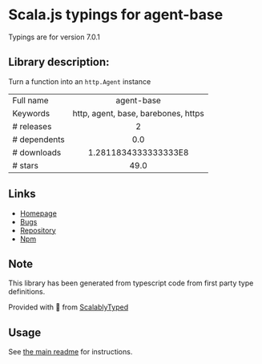 
# Scala.js typings for agent-base

Typings are for version 7.0.1

## Library description:
Turn a function into an `http.Agent` instance

|                    |                 |
| ------------------ | :-------------: |
| Full name          | agent-base |
| Keywords           | http, agent, base, barebones, https |
| # releases         | 2 |
| # dependents       | 0.0 |
| # downloads        | 1.2811834333333333E8 |
| # stars            | 49.0 |

## Links
- [Homepage](https://github.com/TooTallNate/node-agent-base#readme)
- [Bugs](https://github.com/TooTallNate/node-agent-base/issues)
- [Repository](https://github.com/TooTallNate/node-agent-base)
- [Npm](https://www.npmjs.com/package/agent-base)
    


## Note
This library has been generated from typescript code from first party type definitions.

Provided with :purple_heart: from [ScalablyTyped](https://github.com/oyvindberg/ScalablyTyped)

## Usage
See [the main readme](../../readme.md) for instructions.


